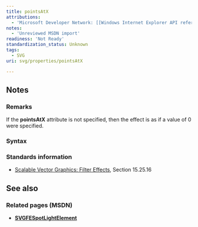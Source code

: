 ```yaml
---
title: pointsAtX
attributions:
  - 'Microsoft Developer Network: [[Windows Internet Explorer API reference](http://msdn.microsoft.com/en-us/library/ie/hh828809%28v=vs.85%29.aspx) Article]'
notes:
  - 'Unreviewed MSDN import'
readiness: 'Not Ready'
standardization_status: Unknown
tags:
  - SVG
uri: svg/properties/pointsAtX

---
```

## <span>Notes</span>

### <span>Remarks</span>

If the **pointsAtX** attribute is not specified, then the effect is as if a value of 0 were specified.

### <span>Syntax</span>

### <span>Standards information</span>

-   [Scalable Vector Graphics: Filter Effects](http://go.microsoft.com/fwlink/p/?linkid=226062), Section 15.25.16

## <span>See also</span>

### <span>Related pages (MSDN)</span>

-   [**SVGFESpotLightElement**](/svg/elements/feSpotlight)
